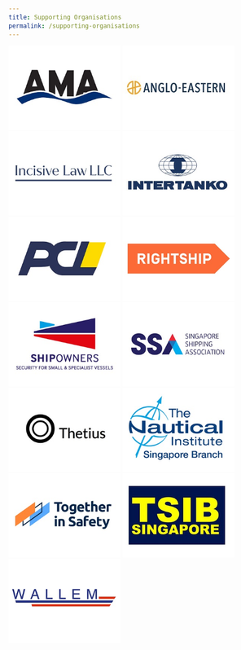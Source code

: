 ```yaml
---
title: Supporting Organisations
permalink: /supporting-organisations
---
```

<div class="row ">
<div class="col is-12 mb-4"><a href="https://andrew-moore.com/"><img src="images/logos/AMA.jpg" style="width:220px" class="img-fluid"></a> 
	<a href="https://www.angloeastern.com/"><img src="images/logos/AngloEastern.jpg" style="width:220px" class="img-fluid"></a>
	<a href="https://www.incisivelaw.com/"><img src="images/logos/Incisive-Law.jpg" style="width:220px" class="img-fluid"></a> <a href="https://intertanko.com/"><img src="images/logos/Intertanko.jpg" style="width:220px" class="img-fluid"></a> 
	<a href="https://pclsg.com/"><img src="images/logos/Pacific Carriers Limited.jpg" style="width:220px" class="img-fluid"></a> 	<a href="https://www.rightship.com/"><img src="images/logos/RightShip.jpg" style="width:220px" class="img-fluid"></a> <a href="https://www.shipownersclub.com/"><img src="images/logos/shipowners-logo.jpg" style="width:220px" class="img-fluid"></a> <a href="https://www.ssa.org.sg//"><img src="images/logos/SSA.jpg" style="width:220px" class="img-fluid"></a>
<a href="https://thetius.com/"><img src="images/logos/Thetius.jpg" style="width:220px" class="img-fluid"></a> <a href="https://www.nautinst.org/branch/singapore.html"><img src="images/logos/TNI-SG.jpg" style="width:220px" class="img-fluid"></a> <a href="https://togetherinsafety.info/"><img src="images/logos/Together-in-Safety-Logo.jpg" style="width:220px" class="img-fluid"></a> <a href="https://www.mot.gov.sg/about-mot/transport-safety-investigation-bureau"><img src="images/logos/TSIB2.jpg" style="width:220px" class="img-fluid"></a> <a href="https://www.wallem.com/"><img src="images/logos/WallemGroup.jpg" style="width:220px" class="img-fluid"></a></div>
</div>
<style>
.content a {display: inline-block;}
</style>